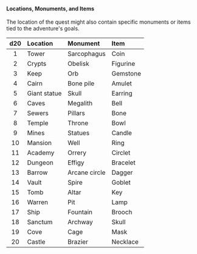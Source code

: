 #### Locations, Monuments, and Items

The location of the quest might also contain specific monuments or items tied to the adventure's goals.

| d20 | Location     | Monument      | Item     |
|:---:|:-------------|:--------------|:---------|
|  1  | Tower        | Sarcophagus   | Coin     |
|  2  | Crypts       | Obelisk       | Figurine |
|  3  | Keep         | Orb           | Gemstone |
|  4  | Cairn        | Bone pile     | Amulet   |
|  5  | Giant statue | Skull         | Earring  |
|  6  | Caves        | Megalith      | Bell     |
|  7  | Sewers       | Pillars       | Bone     |
|  8  | Temple       | Throne        | Bowl     |
|  9  | Mines        | Statues       | Candle   |
| 10  | Mansion      | Well          | Ring     |
| 11  | Academy      | Orrery        | Circlet  |
| 12  | Dungeon      | Effigy        | Bracelet |
| 13  | Barrow       | Arcane circle | Dagger   |
| 14  | Vault        | Spire         | Goblet   |
| 15  | Tomb         | Altar         | Key      |
| 16  | Warren       | Pit           | Lamp     |
| 17  | Ship         | Fountain      | Brooch   |
| 18  | Sanctum      | Archway       | Skull    |
| 19  | Cove         | Cage          | Mask     |
| 20  | Castle       | Brazier       | Necklace |
